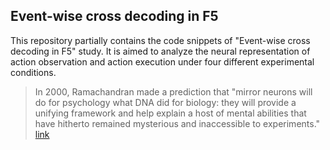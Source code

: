 ## Event-wise cross decoding in F5

This repository partially contains the code snippets of "Event-wise cross decoding in F5" study. It is aimed to analyze the neural representation of action observation and action execution under four different experimental conditions.

> In 2000, Ramachandran made a prediction that "mirror neurons will do for psychology what DNA did for biology: they will provide a unifying framework and help explain a host of mental abilities that have hitherto remained mysterious and inaccessible to experiments." [link](https://en.wikipedia.org/wiki/Vilayanur_S._Ramachandran)